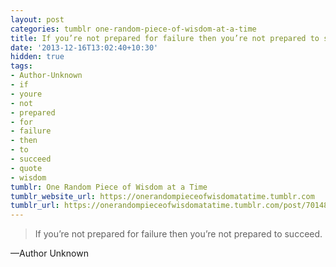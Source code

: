 ```yaml
---
layout: post
categories: tumblr one-random-piece-of-wisdom-at-a-time
title: If you’re not prepared for failure then you’re not prepared to succeed.
date: '2013-12-16T13:02:40+10:30'
hidden: true
tags:
- Author-Unknown
- if
- youre
- not
- prepared
- for
- failure
- then
- to
- succeed
- quote
- wisdom
tumblr: One Random Piece of Wisdom at a Time
tumblr_website_url: https://onerandompieceofwisdomatatime.tumblr.com
tumblr_url: https://onerandompieceofwisdomatatime.tumblr.com/post/70148935576/if-youre-not-prepared-for-failure-then-youre-not
---
```

> If you’re not prepared for failure then you’re not prepared to succeed.

—Author Unknown
